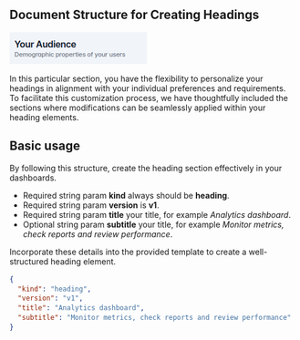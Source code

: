 ## Document Structure for Creating Headings

![airdash-documentation-sticky-target](./airdash-documentation-heading.png)


In this particular section, you have the flexibility to personalize your headings in alignment with your individual preferences and requirements. To facilitate this customization process, we have thoughtfully included the sections where modifications can be seamlessly applied within your heading elements.
## Basic usage
By following this structure, create the heading section effectively in your dashboards.
- Required string param **kind** always should be **heading**.
- Required string param **version** is **v1**.
- Required string param **title** your title, for example _Analytics dashboard_.
- Optional string param **subtitle** your title, for example _Monitor metrics, check reports and review performance_.


Incorporate these details into the provided template to create a well-structured heading element.

```json
{
  "kind": "heading",
  "version": "v1",
  "title": "Analytics dashboard",
  "subtitle": "Monitor metrics, check reports and review performance"
}
```







